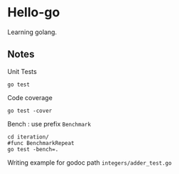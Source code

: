 # Hello-go

Learning golang.

## Notes
Unit Tests
```shell script
go test 
```

Code coverage
```shell script
go test -cover
```

Bench : use prefix `Benchmark`
```shell script
cd iteration/
#func BenchmarkRepeat
go test -bench=.
```

Writing example for godoc path `integers/adder_test.go`